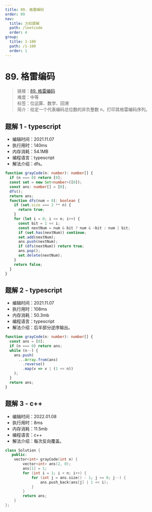```yaml
---
title: 89. 格雷编码
order: 89
nav:
  title: 力扣题解
  path: /leetcode
  order: 4
group:
  title: 1-100
  path: /1-100
  order: 1
---
```


# 89. 格雷编码

> 链接：[89. 格雷编码](https://leetcode-cn.com/problems/gray-code/)  
> 难度：中等  
> 标签：位运算、数学、回溯  
> 简介：给定一个代表编码总位数的非负整数 n，打印其格雷编码序列。

## 题解 1 - typescript

- 编辑时间：2021.11.07
- 执行用时：140ms
- 内存消耗：54.1MB
- 编程语言：typescript
- 解法介绍：dfs。

```typescript
function grayCode(n: number): number[] {
  if (n === 0) return [0];
  const set = new Set<number>([0]);
  const ans: number[] = [0];
  dfs();
  return ans;
  function dfs(num = 0): boolean {
    if (set.size === 2 ** n) {
      return true;
    }
    for (let i = 0; i <= n; i++) {
      const bit = 1 << i;
      const nextNum = num & bit ? num & ~bit : num | bit;
      if (set.has(nextNum)) continue;
      set.add(nextNum);
      ans.push(nextNum);
      if (dfs(nextNum)) return true;
      ans.pop();
      set.delete(nextNum);
    }
    return false;
  }
}
```

## 题解 2 - typescript

- 编辑时间：2021.11.07
- 执行用时：108ms
- 内存消耗：50.3mb
- 编程语言：typescript
- 解法介绍：后半部分逆序输出。

```typescript
function grayCode(n: number): number[] {
  const ans = [0];
  if (n === 0) return ans;
  while (n--) {
    ans.push(
      ...Array.from(ans)
        .reverse()
        .map(v => v | (1 << n))
    );
  }
  return ans;
}
```

## 题解 3 - c++

- 编辑时间：2022.01.08
- 执行用时：8ms
- 内存消耗：11.5mb
- 编程语言：c++
- 解法介绍：每次反向覆盖。

```cpp
class Solution {
   public:
    vector<int> grayCode(int n) {
        vector<int> ans(2, 0);
        ans[1] = 1;
        for (int i = 1; i < n; i++) {
            for (int j = ans.size() - 1; j >= 0; j--) {
                ans.push_back(ans[j] | 1 << i);
            }
        }
        return ans;
    }
};
```
